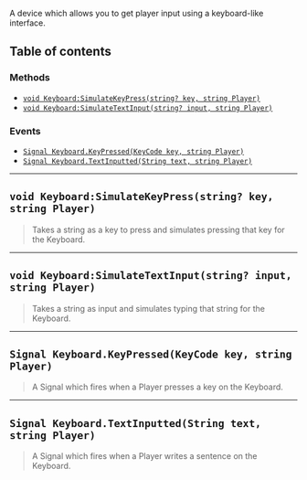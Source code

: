 A device which allows you to get player input using a keyboard-like interface.

## Table of contents

### Methods
* [`void Keyboard:SimulateKeyPress(string? key, string Player)`](#void-keyboardsimulatekeypressstring-key-string-player)
* [`void Keyboard:SimulateTextInput(string? input, string Player)`](#void-keyboardsimulatetextinputstring-input-string-player)

### Events
* [`Signal Keyboard.KeyPressed(KeyCode key, string Player)`](#signal-keyboardkeypressedkeycode-key-string-player)
* [`Signal Keyboard.TextInputted(String text, string Player)`](#signal-keyboardtextinputtedstring-text-string-player)
___

## `void Keyboard:SimulateKeyPress(string? key, string Player)`

> Takes a string as a key to press and simulates pressing that key for the Keyboard.

___

## `void Keyboard:SimulateTextInput(string? input, string Player)`

> Takes a string as input and simulates typing that string for the Keyboard.

___

## `Signal Keyboard.KeyPressed(KeyCode key, string Player)`

> A Signal which fires when a Player presses a key on the Keyboard.

___

## `Signal Keyboard.TextInputted(String text, string Player)`

> A Signal which fires when a Player writes a sentence on the Keyboard.
